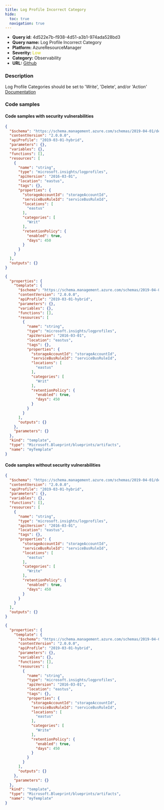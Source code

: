 ```yaml
---
title: Log Profile Incorrect Category
hide:
  toc: true
  navigation: true
---
```


<style>
  .highlight .hll {
    background-color: #ff171742;
  }
  .md-content {
    max-width: 1100px;
    margin: 0 auto;
  }
</style>

-   **Query id:** 4d522e7b-f938-4d51-a3b1-974ada528bd3
-   **Query name:** Log Profile Incorrect Category
-   **Platform:** AzureResourceManager
-   **Severity:** <span style="color:#CC0">Low</span>
-   **Category:** Observability
-   **URL:** [Github](https://github.com/Checkmarx/kics/tree/master/assets/queries/azureResourceManager/log_profile_incorrect_category)

### Description
Log Profile Categories should be set to 'Write', 'Delete', and/or 'Action'<br>
[Documentation](https://docs.microsoft.com/en-us/azure/templates/microsoft.insights/2016-03-01/logprofiles?tabs=json#logprofileproperties-object)

### Code samples
#### Code samples with security vulnerabilities
```json title="Positive test num. 1 - json file" hl_lines="22"
{
  "$schema": "https://schema.management.azure.com/schemas/2019-04-01/deploymentTemplate.json#",
  "contentVersion": "2.0.0.0",
  "apiProfile": "2019-03-01-hybrid",
  "parameters": {},
  "variables": {},
  "functions": [],
  "resources": [
    {
      "name": "string",
      "type": "microsoft.insights/logprofiles",
      "apiVersion": "2016-03-01",
      "location": "eastus",
      "tags": {},
      "properties": {
        "storageAccountId": "storageAccountId",
        "serviceBusRuleId": "serviceBusRuleId",
        "locations": [
          "eastus"
        ],
        "categories": [
          "Writ"
        ],
        "retentionPolicy": {
          "enabled": true,
          "days": 450
        }
      }
    }
  ],
  "outputs": {}
}

```
```json title="Positive test num. 2 - json file" hl_lines="24"
{
  "properties": {
    "template": {
      "$schema": "https://schema.management.azure.com/schemas/2019-04-01/deploymentTemplate.json#",
      "contentVersion": "2.0.0.0",
      "apiProfile": "2019-03-01-hybrid",
      "parameters": {},
      "variables": {},
      "functions": [],
      "resources": [
        {
          "name": "string",
          "type": "microsoft.insights/logprofiles",
          "apiVersion": "2016-03-01",
          "location": "eastus",
          "tags": {},
          "properties": {
            "storageAccountId": "storageAccountId",
            "serviceBusRuleId": "serviceBusRuleId",
            "locations": [
              "eastus"
            ],
            "categories": [
              "Writ"
            ],
            "retentionPolicy": {
              "enabled": true,
              "days": 450
            }
          }
        }
      ],
      "outputs": {}
    },
    "parameters": {}
  },
  "kind": "template",
  "type": "Microsoft.Blueprint/blueprints/artifacts",
  "name": "myTemplate"
}

```


#### Code samples without security vulnerabilities
```json title="Negative test num. 1 - json file"
{
  "$schema": "https://schema.management.azure.com/schemas/2019-04-01/deploymentTemplate.json#",
  "contentVersion": "2.0.0.0",
  "apiProfile": "2019-03-01-hybrid",
  "parameters": {},
  "variables": {},
  "functions": [],
  "resources": [
    {
      "name": "string",
      "type": "microsoft.insights/logprofiles",
      "apiVersion": "2016-03-01",
      "location": "eastus",
      "tags": {},
      "properties": {
        "storageAccountId": "storageAccountId",
        "serviceBusRuleId": "serviceBusRuleId",
        "locations": [
          "eastus"
        ],
        "categories": [
          "Write"
        ],
        "retentionPolicy": {
          "enabled": true,
          "days": 450
        }
      }
    }
  ],
  "outputs": {}
}

```
```json title="Negative test num. 2 - json file"
{
  "properties": {
    "template": {
      "$schema": "https://schema.management.azure.com/schemas/2019-04-01/deploymentTemplate.json#",
      "contentVersion": "2.0.0.0",
      "apiProfile": "2019-03-01-hybrid",
      "parameters": {},
      "variables": {},
      "functions": [],
      "resources": [
        {
          "name": "string",
          "type": "microsoft.insights/logprofiles",
          "apiVersion": "2016-03-01",
          "location": "eastus",
          "tags": {},
          "properties": {
            "storageAccountId": "storageAccountId",
            "serviceBusRuleId": "serviceBusRuleId",
            "locations": [
              "eastus"
            ],
            "categories": [
              "Write"
            ],
            "retentionPolicy": {
              "enabled": true,
              "days": 450
            }
          }
        }
      ],
      "outputs": {}
    },
    "parameters": {}
  },
  "kind": "template",
  "type": "Microsoft.Blueprint/blueprints/artifacts",
  "name": "myTemplate"
}

```
